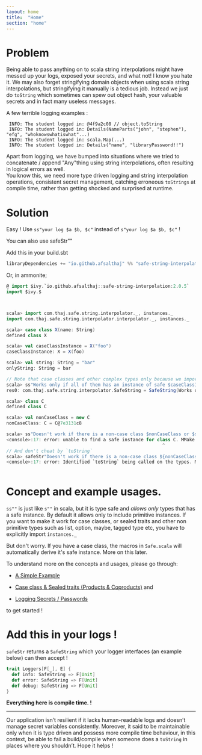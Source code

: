 ```yaml
---
layout: home
title:  "Home"
section: "home"
---
```


# Problem

Being able to pass anything on to scala string interpolations might have messed up  your logs, exposed your secrets, and what not! I know you hate it.
We may also forget stringifying domain objects when using scala string interpolations, but stringifying it manually is a tedious job. Instead we just do `toString` which sometimes can spew out object hash, your valuable secrets and in fact many useless messages.

A few terrible logging examples :

  ``` 
   INFO: The student logged in: @4f9a2c08 // object.toString
   INFO: The student logged in: Details(NameParts("john", "stephen"), "efg", "whoknowswhatiswhat"...) 
   INFO: The student logged in: scala.Map(...)
   INFO: The student logged in: Details("name", "libraryPassword!!")
  ```
Apart from logging, we have bumped into situations where we tried to concatenate / append "Any"thing using string interpolations, often resulting in logical errors as well.  
You know this, we need more type driven logging and string interpolation operations, consistent secret management, catching erroneous `toStrings` at compile time, rather than getting shocked and surprised at runtime.  
 
# Solution

Easy ! Use `ss"your log $a $b, $c"` instead of `s"your log $a $b, $c"` !

You can also use safeStr""

Add this in your build.sbt

```scala
libraryDependencies += "io.github.afsalthaj" %% "safe-string-interpolation" % "2.0.5" 
```

Or, in ammonite;

```scala
@ import $ivy.`io.github.afsalthaj::safe-string-interpolation:2.0.5`
import $ivy.$
```

```scala


scala> import com.thaj.safe.string.interpolator._, instances._
import com.thaj.safe.string.interpolator.interpolator._, instances._

scala> case class X(name: String)
defined class X

scala> val caseClassInstance = X("foo")
caseClassInstance: X = X(foo)

scala> val string: String = "bar"
onlyString: String = bar

// Note that case classes and other complex types only because we imported `instances._`. Otherwise library allows you to use only primitive types with ss.
scala> ss"Works only if all of them has an instance of safe $caseClassInstance or $string"
res0: com.thaj.safe.string.interpolator.SafeString = SafeString(Works only if it all of them has an instance of safe { name : foo } or bar)

scala> class C
defined class C

scala> val nonCaseClass = new C
nonCaseClass: C = C@7e3131c8

scala> ss"Doesn't work if there is a non-case class $nonCaseClass or $string"
<console>:17: error: unable to find a safe instance for class C. MMake sure the type has safe instance. Either define Safe instance manually, or `import com.thaj.safe.string.interpolator._` to get instances for products, coproducts and other non primitive types.
                                                          ^
// And don't cheat by `toString`
scala> safeStr"Doesn't work if there is a non-case class ${nonCaseClass.toString} or $string"
<console>:17: error: Identified `toString` being called on the types. Make sure the type has a instance of Safe.
                                                                        ^
```

# Concept and example usages.

`ss""` is just like `s""` in scala, but it is type safe and _allows only_ types that has a safe instance. By default it allows only
to include primitive instances. If you want to make it work for case classes, or sealed traits and other non primitive types such as list,
option, maybe, tagged type etc, you have to explicitly import `instances._`

But don't worry. If you have a case class, the macros in `Safe.scala` will automatically derive it's safe instance. 
More on this later.

To understand more on the concepts and usages, please go through:

- [A Simple Example](https://afsalthaj.github.io/safe-string-interpolation/examples.html)

- [Case class & Sealed traits (Products & Coproducts)](https://afsalthaj.github.io/safe-string-interpolation/pretty_print.html) and 

- [Logging Secrets / Passwords](https://afsalthaj.github.io/safe-string-interpolation/secrets.html) 

to get started !


# Add this in your logs !

`safeStr` returns a `SafeString` which your logger interfaces (an example below) can then accept !


```scala
trait Loggers[F[_], E] {
  def info: SafeString => F[Unit]
  def error: SafeString => F[Unit]
  def debug: SafeString => F[Unit]
}

```

**Everything here is compile time. !** 


----------------------------------------

Our application isn’t resilient if it lacks human-readable logs and doesn’t manage secret variables consistently. Moreover, it said to be maintainable only when it is type driven and possess more compile time behaviour, in this context, be able to fail a build/compile when someone does a `toString` in places where you shouldn’t. Hope it helps !

